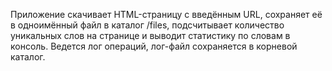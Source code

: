Приложение скачивает HTML-страницу с введённым URL, сохраняет её в одноимённый файл в каталог /files, подсчитывает количество уникальных слов на странице и выводит статистику по словам в консоль.
Ведется лог операций, лог-файл сохраняется в корневой каталог.